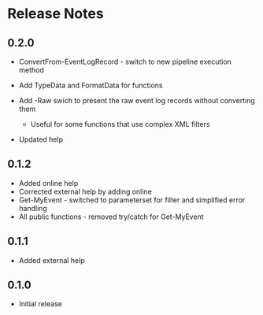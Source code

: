 # Release Notes

## 0.2.0

* ConvertFrom-EventLogRecord - switch to new pipeline execution method
* Add TypeData and FormatData for functions
* Add -Raw swich to present the raw event log records without converting them

  * Useful for some functions that use complex XML filters

* Updated help

## 0.1.2

* Added online help
* Corrected external help by adding online
* Get-MyEvent - switched to parameterset for filter and simplified error handling
* All public functions - removed try/catch for Get-MyEvent

## 0.1.1

* Added external help

## 0.1.0

* Initial release